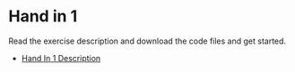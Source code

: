 # Hand in 1
Read the exercise description and download the code files and get started.

* [Hand In 1 Description](HandIn1.ipynb)
